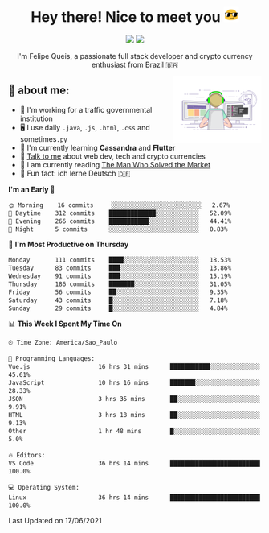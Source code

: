 
<h1 align="center">Hey there! Nice to meet you <img src="assets/sunglasses.gif" width="30"/></h1>

<p align="center">
  <a href="https://www.linkedin.com/in/fqueis"><img src="https://img.shields.io/badge/-LinkedIn-blue?style=flat&logo=Linkedin&logoColor=white" /></a>
  <a href="mailto:fqueis@gmail.com"><img src="https://img.shields.io/badge/-Gmail-c14438?style=flat&logo=Gmail&logoColor=white" /></a>
</p>

<p align="center">I'm Felipe Queis, a passionate full stack developer and crypto currency enthusiast from Brazil 🇧🇷</p>

<img width="35%" align="right" alt="fqueis" src="assets/profile.gif" /></p>

## 🤵 about me:

- 🏢 I'm working for a traffic governmental institution
- 🖥️ I use daily `.java`, `.js`, `.html`, `.css` and sometimes`.py`
- 🌱 I'm currently learning **Cassandra** and **Flutter**
- 💬 [Talk to me](https://github.com/fqueis/fqueis/discussions) about web dev, tech and crypto currencies
- 📖 I am currently reading [The Man Who Solved the Market](https://amzn.com/073521798X)
- 💭 Fun fact: ich lerne Deutsch 🇩🇪

<!--START_SECTION:waka-->
**I'm an Early 🐤** 

```text
🌞 Morning    16 commits     ░░░░░░░░░░░░░░░░░░░░░░░░░   2.67% 
🌆 Daytime    312 commits    █████████████░░░░░░░░░░░░   52.09% 
🌃 Evening    266 commits    ███████████░░░░░░░░░░░░░░   44.41% 
🌙 Night      5 commits      ░░░░░░░░░░░░░░░░░░░░░░░░░   0.83%

```
📅 **I'm Most Productive on Thursday** 

```text
Monday       111 commits    ████░░░░░░░░░░░░░░░░░░░░░   18.53% 
Tuesday      83 commits     ███░░░░░░░░░░░░░░░░░░░░░░   13.86% 
Wednesday    91 commits     ███░░░░░░░░░░░░░░░░░░░░░░   15.19% 
Thursday     186 commits    ███████░░░░░░░░░░░░░░░░░░   31.05% 
Friday       56 commits     ██░░░░░░░░░░░░░░░░░░░░░░░   9.35% 
Saturday     43 commits     █░░░░░░░░░░░░░░░░░░░░░░░░   7.18% 
Sunday       29 commits     █░░░░░░░░░░░░░░░░░░░░░░░░   4.84%

```


📊 **This Week I Spent My Time On** 

```text
⌚︎ Time Zone: America/Sao_Paulo

💬 Programming Languages: 
Vue.js                   16 hrs 31 mins      ███████████░░░░░░░░░░░░░░   45.61% 
JavaScript               10 hrs 16 mins      ███████░░░░░░░░░░░░░░░░░░   28.33% 
JSON                     3 hrs 35 mins       ██░░░░░░░░░░░░░░░░░░░░░░░   9.91% 
HTML                     3 hrs 18 mins       ██░░░░░░░░░░░░░░░░░░░░░░░   9.13% 
Other                    1 hr 48 mins        █░░░░░░░░░░░░░░░░░░░░░░░░   5.0%

🔥 Editors: 
VS Code                  36 hrs 14 mins      █████████████████████████   100.0%

💻 Operating System: 
Linux                    36 hrs 14 mins      █████████████████████████   100.0%

```


 Last Updated on 17/06/2021
<!--END_SECTION:waka-->

